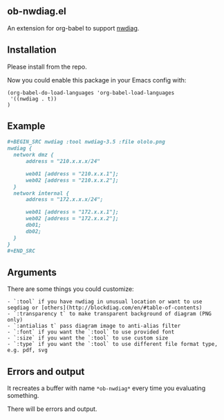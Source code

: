 ob-nwdiag.el
---------------

An extension for org-babel to support [nwdiag](http://blockdiag.com/en/).

## Installation

Please install from the repo.

Now you could enable this package in your Emacs config with:

``` emacs-lisp
(org-babel-do-load-languages 'org-babel-load-languages
 '((nwdiag . t))
)
```

## Example


``` org
#+BEGIN_SRC nwdiag :tool nwdiag-3.5 :file ololo.png
nwdiag {
  network dmz {
      address = "210.x.x.x/24"

      web01 [address = "210.x.x.1"];
      web02 [address = "210.x.x.2"];
  }
  network internal {
      address = "172.x.x.x/24";

      web01 [address = "172.x.x.1"];
      web02 [address = "172.x.x.2"];
      db01;
      db02;
  }
}
#+END_SRC
```

## Arguments

There are some things you could customize:

    - `:tool` if you have nwdiag in unusual location or want to use seqdiag or [others](http://blockdiag.com/en/#table-of-contents)
    - `:transparency t` to make transparent background of diagram (PNG only)
    - `:antialias t` pass diagram image to anti-alias filter
    - `:font` if you want the `:tool` to use provided font
    - `:size` if you want the `:tool` to use custom size
    - `:type` if you want the `:tool` to use different file format type, e.g. pdf, svg

## Errors and output

It recreates a buffer with name `*ob-nwdiag*` every time you evaluating something.

There will be errors and output.
